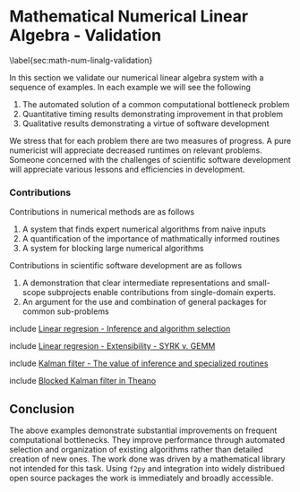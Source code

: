 
Mathematical Numerical Linear Algebra - Validation
==================================================

\label{sec:math-num-linalg-validation}

In this section we validate our numerical linear algebra system with a sequence of examples.  In each example we will see the following

1.  The automated solution of a common computational bottleneck problem
2.  Quantitative timing results demonstrating improvement in that problem
3.  Qualitative results demonstrating a virtue of software development

We stress that for each problem there are two measures of progress.  A pure numericist will appreciate decreased runtimes on relevant problems.  Someone concerned with the challenges of scientific software development will appreciate various lessons and efficiencies in development.

### Contributions

Contributions in numerical methods are as follows

1.  A system that finds expert numerical algorithms from naive inputs
2.  A quantification of the importance of mathmatically informed routines
3.  A system for blocking large numerical algorithms

Contributions in scientific software development are as follows

1.  A demonstration that clear intermediate representations and small-scope subprojects enable contributions from single-domain experts.
2.  An argument for the use and combination of general packages for common sub-problems


include [Linear regresion - Inference and algorithm selection](linear-regression.md)

include [Linear regresion - Extensibility - SYRK v. GEMM](syrk.md)

include [Kalman filter - The value of inference and specialized routines](kalman-specialized.md)

include [Blocked Kalman filter in Theano](blocking.md)

Conclusion
----------

The above examples demonstrate substantial improvements on frequent computational bottlenecks.  They improve performance through automated selection and organization of existing algorithms rather than detailed creation of new ones.  The work done was driven by a mathematical library not intended for this task.  Using `f2py` and integration into widely distribued open source packages the work is immediately and broadly accessible.
